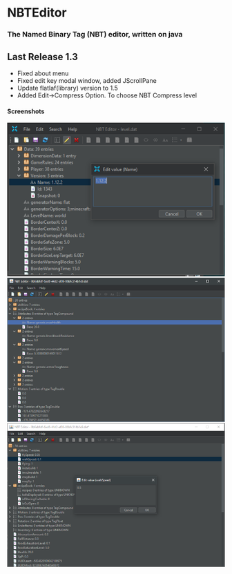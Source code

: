 # NBTEditor

### The Named Binary Tag (NBT) editor, written on java

## Last Release 1.3
+ Fixed about menu
+ Fixed edit key modal window, added JScrollPane
+ Update flatlaf(library) version to 1.5
+ Added Edit->Compress Option. To choose NBT Compress level


#### Screenshots
![](git_3.png)
![](git_1.png)
![](git_2.png)
